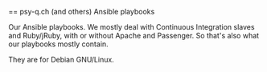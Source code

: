 == psy-q.ch (and others) Ansible playbooks

Our Ansible playbooks. We mostly deal with Continuous Integration slaves and Ruby/jRuby, with or without Apache and Passenger. So that's also what our playbooks mostly contain.


They are for Debian GNU/Linux.
